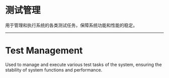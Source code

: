# 测试管理

用于管理和执行系统的各类测试任务，保障系统功能和性能的稳定。

---

# Test Management

Used to manage and execute various test tasks of the system, ensuring the stability of system functions and performance. 
